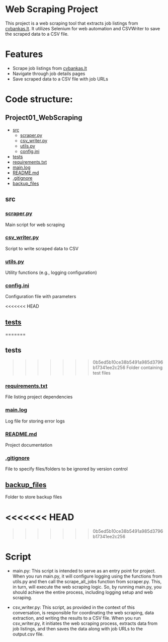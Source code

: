 # Web Scraping Project

This project is a web scraping tool that extracts job listings from [cvbankas.lt](https://www.cvbankas.lt/?padalinys%5B%5D=88&keyw=). 
It utilizes Selenium for web automation and CSVWriter to save the scraped data to a CSV file.

# Features

- Scrape job listings from [cvbankas.lt](https://www.cvbankas.lt/?padalinys%5B%5D=88&keyw=)
- Navigate through job details pages
- Save scraped data to a CSV file with job URLs

# Code structure:

## Project01_WebScraping

* [src](#src)
  * [scraper.py](#scraperpy)
  * [csv_writer.py](#csv_writerpy)
  * [utils.py](#utilspy)
  * [config.ini](#configini)
* [tests](#tests)
* [requirements.txt](#requirementstxt)
* [main.log](#mainlog)
* [README.md](#readmemd)
* [.gitignore](#gitignore)
* [backup_files](#backup_files)

## src

### [scraper.py](src/scraper.py)
Main script for web scraping

### [csv_writer.py](src/csv_writer.py)
Script to write scraped data to CSV

### [utils.py](src/utils.py)
Utility functions (e.g., logging configuration)

### [config.ini](src/config.ini)
Configuration file with parameters

<<<<<<< HEAD
## [tests](tests)
=======
## tests

>>>>>>> 0b5ed5b10ce38b5491a985d3796b17341ee2c256
Folder containing test files

### [requirements.txt](requirements.txt)
File listing project dependencies

### [main.log](main.log)
Log file for storing error logs

### [README.md](README.md)
Project documentation

### [.gitignore](.gitignore)
File to specify files/folders to be ignored by version control

## [backup_files](backup_files)
Folder to store backup files

<<<<<<< HEAD
=======

>>>>>>> 0b5ed5b10ce38b5491a985d3796b17341ee2c256
# Script

- main.py: This script is intended to serve as an entry point for project. When you run main.py, it will configure 
logging using the functions from utils.py and then call the scrape_all_jobs function from scraper.py. 
This, in turn, will execute the web scraping logic.
So, by running main.py, you should achieve the entire process, including logging setup and web scraping.

- csv_writer.py: This script, as provided in the context of this conversation, is responsible for coordinating the 
web scraping, data extraction, and writing the results to a CSV file.
When you run csv_writer.py, it initiates the web scraping process, extracts data from job listings, and then saves 
the data along with job URLs to the output.csv file.
